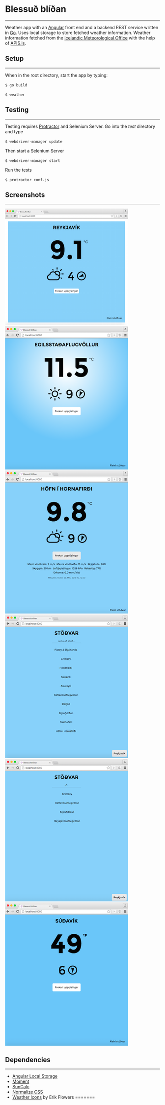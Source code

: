 # Blessuð blíðan
***
Weather app with an [Angular](https://angularjs.org/) front end and a backend REST service written in [Go](https://golang.org/). Uses local storage to store fetched weather information. Weather information fetched from the [Icelandic Meteorological Office](http://www.vedur.is/) with the help of [APIS.is](https://github.com/apis-is/apis).

## Setup
***
When in the root directory, start the app by typing:

`$ go build`

`$ weather`

## Testing
***
Testing requires [Protractor](http://www.protractortest.org/#/) and Selenium Server. Go into the _test_ directory and type

`$ webdriver-manager update`

Then start a Selenium Server

`$ webdriver-manager start`

Run the tests

`$ protractor conf.js`

## Screenshots
***
![Starting screen](screens/1.png)
![Background variation](screens/2.png)
![More weather information](screens/3.png)
![Station list](screens/4.png)
![Searching for a station](screens/5.png)
![Conversion to Fahrenheit](screens/6.png)

## Dependencies
***
* [Angular Local Storage](https://github.com/grevory/angular-local-storage)
* [Moment](http://momentjs.com/)
* [SunCalc](https://github.com/mourner/suncalc)
* [Normalize CSS](https://necolas.github.io/normalize.css/)
* [Weather Icons](https://erikflowers.github.io/weather-icons/) by Erik Flowers
=======

